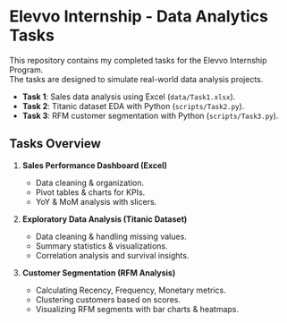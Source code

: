 # Elevvo Internship - Data Analytics Tasks

This repository contains my completed tasks for the Elevvo Internship Program.  
The tasks are designed to simulate real-world data analysis projects.

- **Task 1**: Sales data analysis using Excel (`data/Task1.xlsx`).
- **Task 2**: Titanic dataset EDA with Python (`scripts/Task2.py`).
- **Task 3**: RFM customer segmentation with Python (`scripts/Task3.py`).

## **Tasks Overview**
1. **Sales Performance Dashboard (Excel)**  
   - Data cleaning & organization.
   - Pivot tables & charts for KPIs.
   - YoY & MoM analysis with slicers.

2. **Exploratory Data Analysis (Titanic Dataset)**  
   - Data cleaning & handling missing values.
   - Summary statistics & visualizations.
   - Correlation analysis and survival insights.

3. **Customer Segmentation (RFM Analysis)**  
   - Calculating Recency, Frequency, Monetary metrics.
   - Clustering customers based on scores.
   - Visualizing RFM segments with bar charts & heatmaps.


